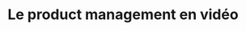 ---
layout: video_index
title: "Le product management en vidéo"
tags: "product-management"
permalink: "/videos/product-management/"
intro: "Sélection d'interviews et de conseils abordant la définition du product management, l'évolution du design & l'organisation d'une équipe de designers. Quelles fonctionnalités implémenter, lesquelles ignorer ou améliorer & comment répondre d'une manière efficiente aux besoins des utilisateurs ? Cette sélection tente d'apporter des réponses aux problématiques qu'un PM rencontre au quotidien – de l'organisation de la recherche UX jusqu'à la mesure des performances de l'expérience, en passant par le design et l'implémentation technique."
bgimgheader: false
text-twtr: "En train d'explorer la collection #productmanagement du @MagDuWebdesign" 
---
